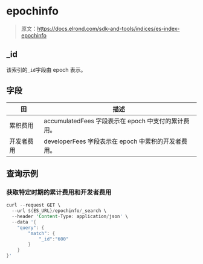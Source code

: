 # epochinfo

> 原文：<https://docs.elrond.com/sdk-and-tools/indices/es-index-epochinfo>

 ## _id

该索引的`_id`字段由 epoch 表示。

## 字段

| 田 | 描述 |
| --- | --- |
| 累积费用 | accumulatedFees 字段表示在 epoch 中支付的累计费用。 |
| 开发者费用 | developerFees 字段表示在 epoch 中累积的开发者费用。 |

## 查询示例

### 获取特定时期的累计费用和开发者费用

```rust
curl --request GET \
  --url ${ES_URL}/epochinfo/_search \
  --header 'Content-Type: application/json' \
  --data '{
    "query": {
        "match": {
            "_id":"600"
        }
    }
}' 
```
